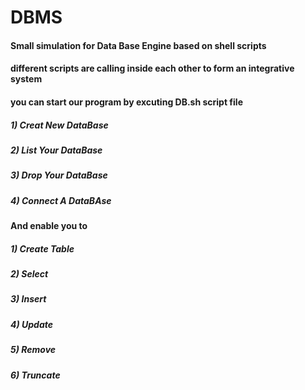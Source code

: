 # DBMS
#### Small simulation for Data Base Engine based on shell scripts
#### different scripts are calling inside each other to form an integrative system
#### you can start our program by excuting DB.sh script file 
#####            1) Creat New DataBase
#####            2) List Your DataBase
#####            3) Drop Your DataBase
#####            4) Connect A DataBAse
####
####
#### And enable you to 
#####            1) Create Table
#####            2) Select
#####            3) Insert
#####            4) Update
#####            5) Remove
#####            6) Truncate
